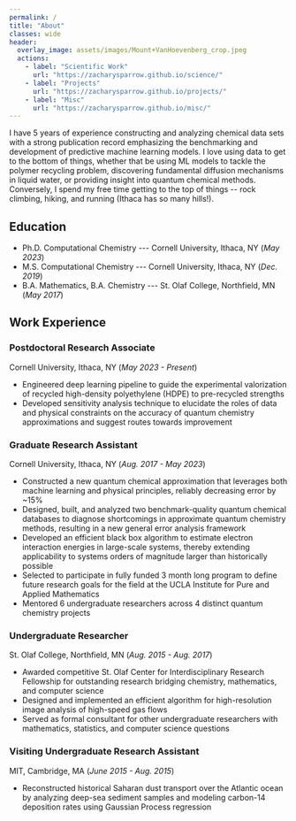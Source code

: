 ```yaml
---
permalink: /
title: "About"
classes: wide
header: 
  overlay_image: assets/images/Mount+VanHoevenberg_crop.jpeg
  actions:
    - label: "Scientific Work"
      url: "https://zacharysparrow.github.io/science/"
    - label: "Projects"
      url: "https://zacharysparrow.github.io/projects/"
    - label: "Misc"
      url: "https://zacharysparrow.github.io/misc/"
---
```


I have 5 years of experience constructing and analyzing chemical data sets with a strong publication record emphasizing the benchmarking and development of predictive machine learning models. I love using data to get to the bottom of things, whether that be using ML models to tackle the polymer recycling problem, discovering fundamental diffusion mechanisms in liquid water, or providing insight into quantum chemical methods. Conversely, I spend my free time getting to the top of things -- rock climbing, hiking, and running (Ithaca has so many hills!).

## Education

- Ph.D. Computational Chemistry --- Cornell University, Ithaca, NY (*May 2023*)							       		
- M.S. Computational Chemistry --- Cornell University, Ithaca, NY (*Dec. 2019*)	 			        		
- B.A. Mathematics, B.A. Chemistry --- St. Olaf College, Northfield, MN (*May 2017*)

## Work Experience

### Postdoctoral Research Associate  
Cornell University, Ithaca, NY (*May 2023 - Present*)
- Engineered deep learning pipeline to guide the experimental valorization of recycled high-density polyethylene (HDPE) to pre-recycled strengths
- Developed sensitivity analysis technique to elucidate the roles of data and physical constraints on the accuracy of quantum chemistry approximations and suggest routes towards improvement

### Graduate Research Assistant  
Cornell University, Ithaca, NY (*Aug. 2017 - May 2023*)
- Constructed a new quantum chemical approximation that leverages both machine learning and physical principles, reliably decreasing error by ~15%
- Designed, built, and analyzed two benchmark-quality quantum chemical databases to diagnose shortcomings in approximate quantum chemistry methods, resulting in a new general error analysis framework
- Developed an efficient black box algorithm to estimate electron interaction energies in large-scale systems, thereby extending applicability to systems orders of magnitude larger than historically possible
- Selected to participate in fully funded 3 month long program to define future research goals for the field at the UCLA Institute for Pure and Applied Mathematics
- Mentored 6 undergraduate researchers across 4 distinct quantum chemistry projects

### Undergraduate Researcher
St. Olaf College, Northfield, MN (*Aug. 2015 - Aug. 2017*)
- Awarded competitive St. Olaf Center for Interdisciplinary Research Fellowship for outstanding research bridging chemistry, mathematics, and computer science
- Designed and implemented an efficient algorithm for high-resolution image analysis of high-speed gas flows
- Served as formal consultant for other undergraduate researchers with mathematics, statistics, and computer science questions

### Visiting Undergraduate Research Assistant  
MIT, Cambridge, MA (*June 2015 - Aug. 2015*)
- Reconstructed historical Saharan dust transport over the Atlantic ocean by analyzing deep-sea sediment samples and modeling carbon-14 deposition rates using Gaussian Process regression






